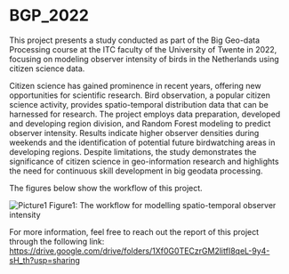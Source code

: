 # BGP_2022

This project presents a study conducted as part of the Big Geo-data Processing course at the ITC faculty of the University of Twente in 2022, focusing on modeling observer intensity of birds in the Netherlands using citizen science data. 

Citizen science has gained prominence in recent years, offering new opportunities for scientific research. Bird observation, a popular citizen science activity, provides spatio-temporal distribution data that can be harnessed for research. The project employs data preparation, developed and developing region division, and Random Forest modeling to predict observer intensity. Results indicate higher observer densities during weekends and the identification of potential future birdwatching areas in developing regions. Despite limitations, the study demonstrates the significance of citizen science in geo-information research and highlights the need for continuous skill development in big geodata processing.

The figures below show the workflow of this project.

![Picture1](https://github.com/Morteza-Amouei/BGP_2022/assets/113603764/61e54b2e-b496-46df-8870-51e2d71aa8e7)
                                  Figure1: The workflow for modelling spatio-temporal observer intensity

For more information, feel free to reach out the report of this project through the following link:
https://drive.google.com/drive/folders/1Xf0G0TECzrGM2litfI8qeL-9y4-sH_th?usp=sharing

